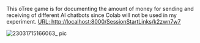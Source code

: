This oTree game is for documenting the amount of money for sending and receiving of different AI chatbots since Colab will not be used in my experiment.
[URL: http://localhost:8000/SessionStartLinks/k2zwn7w7](http://localhost:8000/SessionSplitScreen/slh7qvd9)

![23031715166063_ pic](https://github.com/Rising-Stars-by-Sunshine/Yixin_Yue/assets/164857136/19c266a4-a676-460d-88c7-76d27b69331c)

